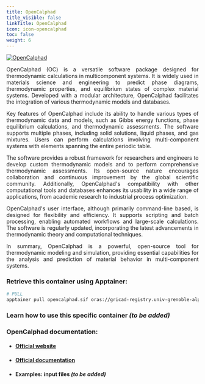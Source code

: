 ```yaml
---
title: OpenCalphad
title_visible: false
linkTitle: OpenCalphad
icon: icon-opencalphad
toc: false
weight: 6
---
```


<a href="https://www.opencalphad.com/" target="_blank">
    <img alt="OpenCalphad" class="codes-pages-top-logo logo-opencalphad">
</a>

<div align="justify">

OpenCalphad (OC) is a versatile software package designed for thermodynamic calculations in multicomponent systems. It is widely used in materials science and engineering to predict phase diagrams, thermodynamic properties, and equilibrium states of complex material systems. Developed with a modular architecture, OpenCalphad facilitates the integration of various thermodynamic models and databases.

Key features of OpenCalphad include its ability to handle various types of thermodynamic data and models, such as Gibbs energy functions, phase equilibrium calculations, and thermodynamic assessments. The software supports multiple phases, including solid solutions, liquid phases, and gas mixtures. Users can perform calculations involving multi-component systems with elements spanning the entire periodic table.

The software provides a robust framework for researchers and engineers to develop custom thermodynamic models and to perform comprehensive thermodynamic assessments. Its open-source nature encourages collaboration and continuous improvement by the global scientific community. Additionally, OpenCalphad's compatibility with other computational tools and databases enhances its usability in a wide range of applications, from academic research to industrial process optimization.

OpenCalphad's user interface, although primarily command-line based, is designed for flexibility and efficiency. It supports scripting and batch processing, enabling automated workflows and large-scale calculations. The software is regularly updated, incorporating the latest advancements in thermodynamic theory and computational techniques.

In summary, OpenCalphad is a powerful, open-source tool for thermodynamic modeling and simulation, providing essential capabilities for the analysis and prediction of material behavior in multi-component systems.

</div>

### Retrieve this container using Apptainer:

```bash
# PULL
apptainer pull opencalphad.sif oras://gricad-registry.univ-grenoble-alpes.fr/diamond/apptainer/apptainer-singularity-projects/opencalphad.sif:latest
```

### Learn how to use this specific container _(to be added)_

### OpenCalphad documentation:

- #### <a href="https://www.opencalphad.com/" target="_blank">Official website</a>

- #### <a href="https://www.opencalphad.com/OC6-macros.pdf" target="_blank">Official documentation</a>

- #### Examples: input files _(to be added)_
